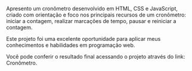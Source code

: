 Apresento um cronômetro desenvolvido em HTML, CSS e JavaScript, criado com orientação e foco nos principais recursos de um cronômetro: iniciar a contagem, realizar marcações de tempo, pausar e reiniciar a contagem.

Este projeto foi uma excelente oportunidade para aplicar meus conhecimentos e habilidades em programação web.

Você pode conferir o resultado final acessando o projeto através do link: Cronômetro.
